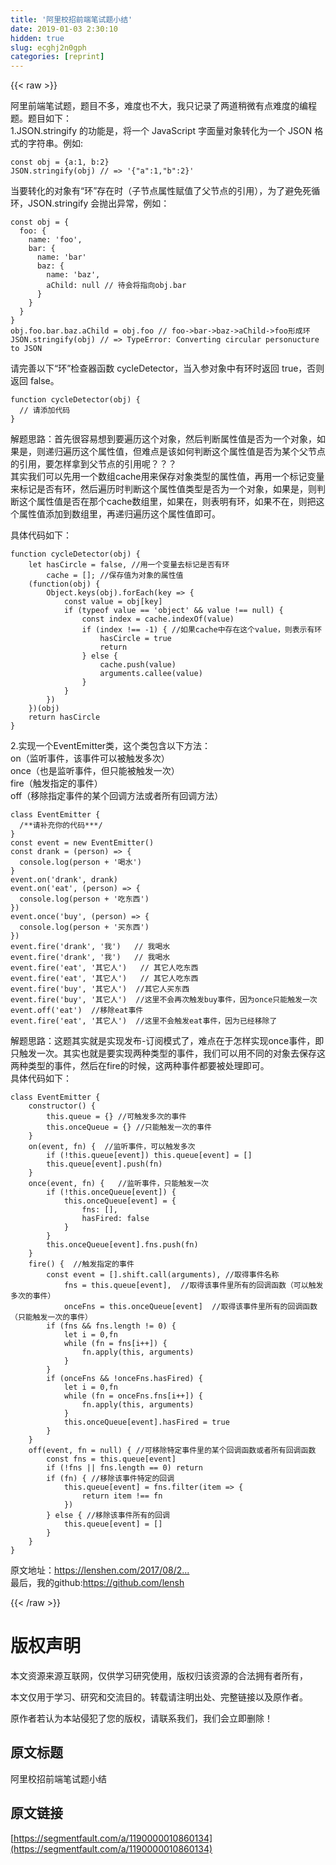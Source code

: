 ```yaml
---
title: '阿里校招前端笔试题小结' 
date: 2019-01-03 2:30:10
hidden: true
slug: ecghj2n0gph
categories: [reprint]
---
```


{{< raw >}}

                    
<p>阿里前端笔试题，题目不多，难度也不大，我只记录了两道稍微有点难度的编程题。题目如下：<br>1.JSON.stringify 的功能是，将一个 JavaScript 字面量对象转化为一个 JSON 格式的字符串。例如:</p>
<div class="widget-codetool" style="display:none;">
      <div class="widget-codetool--inner">
      <span class="selectCode code-tool" data-toggle="tooltip" data-placement="top" title="" data-original-title="全选"></span>
      <span type="button" class="copyCode code-tool" data-toggle="tooltip" data-placement="top" data-clipboard-text="const obj = {a:1, b:2}
JSON.stringify(obj) // => '{&quot;a&quot;:1,&quot;b&quot;:2}'" title="" data-original-title="复制"></span>
      <span type="button" class="saveToNote code-tool" data-toggle="tooltip" data-placement="top" title="" data-original-title="放进笔记"></span>
      </div>
      </div><pre class="hljs stylus"><code>const obj = {<span class="hljs-selector-tag">a</span>:<span class="hljs-number">1</span>, <span class="hljs-selector-tag">b</span>:<span class="hljs-number">2</span>}
JSON.stringify(obj) <span class="hljs-comment">// =&gt; '{"a":1,"b":2}'</span></code></pre>
<p>当要转化的对象有“环”存在时（子节点属性赋值了父节点的引用），为了避免死循环，JSON.stringify 会抛出异常，例如：</p>
<div class="widget-codetool" style="display:none;">
      <div class="widget-codetool--inner">
      <span class="selectCode code-tool" data-toggle="tooltip" data-placement="top" title="" data-original-title="全选"></span>
      <span type="button" class="copyCode code-tool" data-toggle="tooltip" data-placement="top" data-clipboard-text="const obj = {
  foo: {
    name: 'foo',
    bar: {
      name: 'bar'
      baz: {
        name: 'baz',
        aChild: null // 待会将指向obj.bar
      }
    }
  }
}
obj.foo.bar.baz.aChild = obj.foo // foo->bar->baz->aChild->foo形成环
JSON.stringify(obj) // => TypeError: Converting circular personucture to JSON" title="" data-original-title="复制"></span>
      <span type="button" class="saveToNote code-tool" data-toggle="tooltip" data-placement="top" title="" data-original-title="放进笔记"></span>
      </div>
      </div><pre class="hljs xl"><code>const obj = {
  foo: {
    <span class="hljs-keyword">name</span>: <span class="hljs-string">'foo'</span>,
    bar: {
      <span class="hljs-keyword">name</span>: <span class="hljs-string">'bar'</span>
      baz: {
        <span class="hljs-keyword">name</span>: <span class="hljs-string">'baz'</span>,
        aChild: null <span class="hljs-comment">// 待会将指向obj.bar</span>
      }
    }
  }
}
<span class="hljs-function"><span class="hljs-title">obj</span>.foo.bar.baz.aChild = obj.foo // foo-&gt;</span><span class="hljs-function"><span class="hljs-title">bar</span>-&gt;</span><span class="hljs-function"><span class="hljs-title">baz</span>-&gt;</span><span class="hljs-function"><span class="hljs-title">aChild</span>-&gt;</span>foo形成环
JSON.stringify(obj) <span class="hljs-comment">// =&gt; TypeError: Converting circular personucture to JSON</span></code></pre>
<p>请完善以下“环”检查器函数 cycleDetector，当入参对象中有环时返回 true，否则返回 false。</p>
<div class="widget-codetool" style="display:none;">
      <div class="widget-codetool--inner">
      <span class="selectCode code-tool" data-toggle="tooltip" data-placement="top" title="" data-original-title="全选"></span>
      <span type="button" class="copyCode code-tool" data-toggle="tooltip" data-placement="top" data-clipboard-text="function cycleDetector(obj) {   
  // 请添加代码
}" title="" data-original-title="复制"></span>
      <span type="button" class="saveToNote code-tool" data-toggle="tooltip" data-placement="top" title="" data-original-title="放进笔记"></span>
      </div>
      </div><pre class="hljs actionscript"><code><span class="hljs-function"><span class="hljs-keyword">function</span> <span class="hljs-title">cycleDetector</span><span class="hljs-params">(obj)</span> </span>{   
  <span class="hljs-comment">// 请添加代码</span>
}</code></pre>
<p>解题思路：首先很容易想到要遍历这个对象，然后判断属性值是否为一个对象，如果是，则递归遍历这个属性值，但难点是该如何判断这个属性值是否为某个父节点的引用，要怎样拿到父节点的引用呢？？？<br>其实我们可以先用一个数组cache用来保存对象类型的属性值，再用一个标记变量来标记是否有环，然后遍历时判断这个属性值类型是否为一个对象，如果是，则判断这个属性值是否在那个cache数组里，如果在，则表明有环，如果不在，则把这个属性值添加到数组里，再递归遍历这个属性值即可。</p>
<p>具体代码如下：</p>
<div class="widget-codetool" style="display:none;">
      <div class="widget-codetool--inner">
      <span class="selectCode code-tool" data-toggle="tooltip" data-placement="top" title="" data-original-title="全选"></span>
      <span type="button" class="copyCode code-tool" data-toggle="tooltip" data-placement="top" data-clipboard-text="function cycleDetector(obj) {
    let hasCircle = false, //用一个变量去标记是否有环
        cache = []; //保存值为对象的属性值
    (function(obj) {
        Object.keys(obj).forEach(key => {
            const value = obj[key]
            if (typeof value == 'object' &amp;&amp; value !== null) {
                const index = cache.indexOf(value)
                if (index !== -1) { //如果cache中存在这个value，则表示有环
                    hasCircle = true
                    return
                } else {
                    cache.push(value)
                    arguments.callee(value)
                }
            }
        })
    })(obj)
    return hasCircle
}" title="" data-original-title="复制"></span>
      <span type="button" class="saveToNote code-tool" data-toggle="tooltip" data-placement="top" title="" data-original-title="放进笔记"></span>
      </div>
      </div><pre class="hljs javascript"><code><span class="hljs-function"><span class="hljs-keyword">function</span> <span class="hljs-title">cycleDetector</span>(<span class="hljs-params">obj</span>) </span>{
    <span class="hljs-keyword">let</span> hasCircle = <span class="hljs-literal">false</span>, <span class="hljs-comment">//用一个变量去标记是否有环</span>
        cache = []; <span class="hljs-comment">//保存值为对象的属性值</span>
    (<span class="hljs-function"><span class="hljs-keyword">function</span>(<span class="hljs-params">obj</span>) </span>{
        <span class="hljs-built_in">Object</span>.keys(obj).forEach(<span class="hljs-function"><span class="hljs-params">key</span> =&gt;</span> {
            <span class="hljs-keyword">const</span> value = obj[key]
            <span class="hljs-keyword">if</span> (<span class="hljs-keyword">typeof</span> value == <span class="hljs-string">'object'</span> &amp;&amp; value !== <span class="hljs-literal">null</span>) {
                <span class="hljs-keyword">const</span> index = cache.indexOf(value)
                <span class="hljs-keyword">if</span> (index !== <span class="hljs-number">-1</span>) { <span class="hljs-comment">//如果cache中存在这个value，则表示有环</span>
                    hasCircle = <span class="hljs-literal">true</span>
                    <span class="hljs-keyword">return</span>
                } <span class="hljs-keyword">else</span> {
                    cache.push(value)
                    <span class="hljs-built_in">arguments</span>.callee(value)
                }
            }
        })
    })(obj)
    <span class="hljs-keyword">return</span> hasCircle
}</code></pre>
<p>2.实现一个EventEmitter类，这个类包含以下方法：<br>on（监听事件，该事件可以被触发多次）<br>once（也是监听事件，但只能被触发一次）<br>fire（触发指定的事件）<br>off（移除指定事件的某个回调方法或者所有回调方法）</p>
<div class="widget-codetool" style="display:none;">
      <div class="widget-codetool--inner">
      <span class="selectCode code-tool" data-toggle="tooltip" data-placement="top" title="" data-original-title="全选"></span>
      <span type="button" class="copyCode code-tool" data-toggle="tooltip" data-placement="top" data-clipboard-text="class EventEmitter {
  /**请补充你的代码***/
}
const event = new EventEmitter()
const drank = (person) => {
  console.log(person + '喝水')
}
event.on('drank', drank)
event.on('eat', (person) => {
  console.log(person + '吃东西')
})
event.once('buy', (person) => {
  console.log(person + '买东西')
})
event.fire('drank', '我')   // 我喝水  
event.fire('drank', '我')   // 我喝水  
event.fire('eat', '其它人')   // 其它人吃东西
event.fire('eat', '其它人')   // 其它人吃东西
event.fire('buy', '其它人')  //其它人买东西
event.fire('buy', '其它人')  //这里不会再次触发buy事件，因为once只能触发一次
event.off('eat')  //移除eat事件
event.fire('eat', '其它人')  //这里不会触发eat事件，因为已经移除了" title="" data-original-title="复制"></span>
      <span type="button" class="saveToNote code-tool" data-toggle="tooltip" data-placement="top" title="" data-original-title="放进笔记"></span>
      </div>
      </div><pre class="hljs cs"><code><span class="hljs-keyword">class</span> <span class="hljs-title">EventEmitter</span> {
  <span class="hljs-comment">/**请补充你的代码***/</span>
}
<span class="hljs-keyword">const</span> <span class="hljs-keyword">event</span> = <span class="hljs-keyword">new</span> EventEmitter()
<span class="hljs-keyword">const</span> drank = (person) =&gt; {
  console.log(person + <span class="hljs-string">'喝水'</span>)
}
<span class="hljs-keyword">event</span>.<span class="hljs-keyword">on</span>(<span class="hljs-string">'drank'</span>, drank)
<span class="hljs-keyword">event</span>.<span class="hljs-keyword">on</span>(<span class="hljs-string">'eat'</span>, (person) =&gt; {
  console.log(person + <span class="hljs-string">'吃东西'</span>)
})
<span class="hljs-keyword">event</span>.once(<span class="hljs-string">'buy'</span>, (person) =&gt; {
  console.log(person + <span class="hljs-string">'买东西'</span>)
})
<span class="hljs-keyword">event</span>.fire(<span class="hljs-string">'drank'</span>, <span class="hljs-string">'我'</span>)   <span class="hljs-comment">// 我喝水  </span>
<span class="hljs-keyword">event</span>.fire(<span class="hljs-string">'drank'</span>, <span class="hljs-string">'我'</span>)   <span class="hljs-comment">// 我喝水  </span>
<span class="hljs-keyword">event</span>.fire(<span class="hljs-string">'eat'</span>, <span class="hljs-string">'其它人'</span>)   <span class="hljs-comment">// 其它人吃东西</span>
<span class="hljs-keyword">event</span>.fire(<span class="hljs-string">'eat'</span>, <span class="hljs-string">'其它人'</span>)   <span class="hljs-comment">// 其它人吃东西</span>
<span class="hljs-keyword">event</span>.fire(<span class="hljs-string">'buy'</span>, <span class="hljs-string">'其它人'</span>)  <span class="hljs-comment">//其它人买东西</span>
<span class="hljs-keyword">event</span>.fire(<span class="hljs-string">'buy'</span>, <span class="hljs-string">'其它人'</span>)  <span class="hljs-comment">//这里不会再次触发buy事件，因为once只能触发一次</span>
<span class="hljs-keyword">event</span>.off(<span class="hljs-string">'eat'</span>)  <span class="hljs-comment">//移除eat事件</span>
<span class="hljs-keyword">event</span>.fire(<span class="hljs-string">'eat'</span>, <span class="hljs-string">'其它人'</span>)  <span class="hljs-comment">//这里不会触发eat事件，因为已经移除了</span></code></pre>
<p>解题思路：这题其实就是实现发布-订阅模式了，难点在于怎样实现once事件，即只触发一次。其实也就是要实现两种类型的事件，我们可以用不同的对象去保存这两种类型的事件，然后在fire的时候，这两种事件都要被处理即可。<br>具体代码如下：</p>
<div class="widget-codetool" style="display:none;">
      <div class="widget-codetool--inner">
      <span class="selectCode code-tool" data-toggle="tooltip" data-placement="top" title="" data-original-title="全选"></span>
      <span type="button" class="copyCode code-tool" data-toggle="tooltip" data-placement="top" data-clipboard-text="class EventEmitter {
    constructor() {
        this.queue = {} //可触发多次的事件
        this.onceQueue = {} //只能触发一次的事件
    }
    on(event, fn) {  //监听事件，可以触发多次
        if (!this.queue[event]) this.queue[event] = []
        this.queue[event].push(fn)
    }
    once(event, fn) {   //监听事件，只能触发一次
        if (!this.onceQueue[event]) {
            this.onceQueue[event] = {
                fns: [],
                hasFired: false
            }
        }
        this.onceQueue[event].fns.push(fn)
    }
    fire() {  //触发指定的事件
        const event = [].shift.call(arguments), //取得事件名称
            fns = this.queue[event],  //取得该事件里所有的回调函数（可以触发多次的事件）
            onceFns = this.onceQueue[event]  //取得该事件里所有的回调函数（只能触发一次的事件）
        if (fns &amp;&amp; fns.length != 0) {
            let i = 0,fn
            while (fn = fns[i++]) {
                fn.apply(this, arguments)
            }
        }
        if (onceFns &amp;&amp; !onceFns.hasFired) {
            let i = 0,fn
            while (fn = onceFns.fns[i++]) {
                fn.apply(this, arguments)
            }
            this.onceQueue[event].hasFired = true
        }
    }
    off(event, fn = null) { //可移除特定事件里的某个回调函数或者所有回调函数
        const fns = this.queue[event]
        if (!fns || fns.length == 0) return
        if (fn) { //移除该事件特定的回调
            this.queue[event] = fns.filter(item => {
                return item !== fn
            })
        } else { //移除该事件所有的回调
            this.queue[event] = []
        }
    }
}" title="" data-original-title="复制"></span>
      <span type="button" class="saveToNote code-tool" data-toggle="tooltip" data-placement="top" title="" data-original-title="放进笔记"></span>
      </div>
      </div><pre class="hljs cs"><code><span class="hljs-keyword">class</span> <span class="hljs-title">EventEmitter</span> {
    constructor() {
        <span class="hljs-keyword">this</span>.queue = {} <span class="hljs-comment">//可触发多次的事件</span>
        <span class="hljs-keyword">this</span>.onceQueue = {} <span class="hljs-comment">//只能触发一次的事件</span>
    }
    <span class="hljs-keyword">on</span>(<span class="hljs-keyword">event</span>, fn) {  <span class="hljs-comment">//监听事件，可以触发多次</span>
        <span class="hljs-keyword">if</span> (!<span class="hljs-keyword">this</span>.queue[<span class="hljs-keyword">event</span>]) <span class="hljs-keyword">this</span>.queue[<span class="hljs-keyword">event</span>] = []
        <span class="hljs-keyword">this</span>.queue[<span class="hljs-keyword">event</span>].push(fn)
    }
    once(<span class="hljs-keyword">event</span>, fn) {   <span class="hljs-comment">//监听事件，只能触发一次</span>
        <span class="hljs-keyword">if</span> (!<span class="hljs-keyword">this</span>.onceQueue[<span class="hljs-keyword">event</span>]) {
            <span class="hljs-keyword">this</span>.onceQueue[<span class="hljs-keyword">event</span>] = {
                fns: [],
                hasFired: <span class="hljs-literal">false</span>
            }
        }
        <span class="hljs-keyword">this</span>.onceQueue[<span class="hljs-keyword">event</span>].fns.push(fn)
    }
    fire() {  <span class="hljs-comment">//触发指定的事件</span>
        <span class="hljs-keyword">const</span> <span class="hljs-keyword">event</span> = [].shift.call(arguments), <span class="hljs-comment">//取得事件名称</span>
            fns = <span class="hljs-keyword">this</span>.queue[<span class="hljs-keyword">event</span>],  <span class="hljs-comment">//取得该事件里所有的回调函数（可以触发多次的事件）</span>
            onceFns = <span class="hljs-keyword">this</span>.onceQueue[<span class="hljs-keyword">event</span>]  <span class="hljs-comment">//取得该事件里所有的回调函数（只能触发一次的事件）</span>
        <span class="hljs-keyword">if</span> (fns &amp;&amp; fns.length != <span class="hljs-number">0</span>) {
            <span class="hljs-keyword">let</span> i = <span class="hljs-number">0</span>,<span class="hljs-function">fn
            <span class="hljs-title">while</span> (<span class="hljs-params">fn = fns[i++]</span>) </span>{
                fn.apply(<span class="hljs-keyword">this</span>, arguments)
            }
        }
        <span class="hljs-keyword">if</span> (onceFns &amp;&amp; !onceFns.hasFired) {
            <span class="hljs-keyword">let</span> i = <span class="hljs-number">0</span>,<span class="hljs-function">fn
            <span class="hljs-title">while</span> (<span class="hljs-params">fn = onceFns.fns[i++]</span>) </span>{
                fn.apply(<span class="hljs-keyword">this</span>, arguments)
            }
            <span class="hljs-keyword">this</span>.onceQueue[<span class="hljs-keyword">event</span>].hasFired = <span class="hljs-literal">true</span>
        }
    }
    off(<span class="hljs-keyword">event</span>, fn = <span class="hljs-literal">null</span>) { <span class="hljs-comment">//可移除特定事件里的某个回调函数或者所有回调函数</span>
        <span class="hljs-keyword">const</span> fns = <span class="hljs-keyword">this</span>.queue[<span class="hljs-keyword">event</span>]
        <span class="hljs-keyword">if</span> (!fns || fns.length == <span class="hljs-number">0</span>) <span class="hljs-keyword">return</span>
        <span class="hljs-keyword">if</span> (fn) { <span class="hljs-comment">//移除该事件特定的回调</span>
            <span class="hljs-keyword">this</span>.queue[<span class="hljs-keyword">event</span>] = fns.filter(item =&gt; {
                <span class="hljs-keyword">return</span> item !== fn
            })
        } <span class="hljs-keyword">else</span> { <span class="hljs-comment">//移除该事件所有的回调</span>
            <span class="hljs-keyword">this</span>.queue[<span class="hljs-keyword">event</span>] = []
        }
    }
}</code></pre>
<p>原文地址：<a href="https://lenshen.com/2017/08/25/alibaba/" rel="nofollow noreferrer" target="_blank">https://lenshen.com/2017/08/2...</a><br>最后，我的github:<a href="https://github.com/lensh" rel="nofollow noreferrer" target="_blank">https://github.com/lensh</a></p>

                
{{< /raw >}}

# 版权声明
本文资源来源互联网，仅供学习研究使用，版权归该资源的合法拥有者所有，

本文仅用于学习、研究和交流目的。转载请注明出处、完整链接以及原作者。

原作者若认为本站侵犯了您的版权，请联系我们，我们会立即删除！

## 原文标题
阿里校招前端笔试题小结

## 原文链接
[https://segmentfault.com/a/1190000010860134](https://segmentfault.com/a/1190000010860134)

